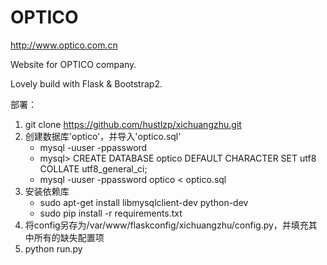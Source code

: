 OPTICO
======

http://www.optico.com.cn

Website for OPTICO company.

Lovely build with Flask & Bootstrap2.

部署：

1. git clone https://github.com/hustlzp/xichuangzhu.git
2. 创建数据库'optico'，并导入'optico.sql'
    * mysql -uuser -ppassword
    * mysql> CREATE DATABASE optico DEFAULT CHARACTER SET utf8 COLLATE utf8_general_ci;
    * mysql -uuser -ppassword optico < optico.sql
3. 安装依赖库
    * sudo apt-get install libmysqlclient-dev python-dev
    * sudo pip install -r requirements.txt
4. 将config另存为/var/www/flaskconfig/xichuangzhu/config.py，并填充其中所有的缺失配置项
5. python run.py